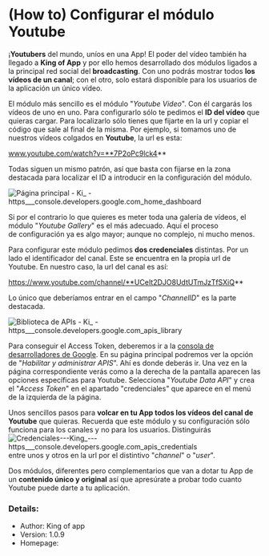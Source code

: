# **(How to) Configurar el módulo Youtube**

¡**Youtubers** del mundo, uníos en una App! El poder del vídeo también ha llegado a **King of App** y por ello hemos desarrollado dos módulos ligados a la principal red social del **broadcasting**. Con uno podrás mostrar todos **los vídeos de un canal**; con el otro, solo estará disponible para los usuarios de la aplicación un único vídeo.

El módulo más sencillo es el módulo "_Youtube Video_". Con él cargarás los vídeos de uno en uno. Para configurarlo sólo te pedimos el **ID del vídeo** que quieras cargar. Para localizarlo sólo tienes que fijarte en la url y copiar el código que sale al final de la misma. Por ejemplo, si tomamos uno de nuestros vídeos colgados en **Youtube**, la url es esta:

www.youtube.com/watch?v=**7P2oPc9lck4**

Todas siguen un mismo patrón, así que basta con fijarse en la zona destacada para localizar el ID a introducir en la configuración del módulo.

![Página principal - Ki_ - https___console.developers.google.com_home_dashboard](http://kingofapp.es/wp-content/uploads/2015/12/Página-principal-Ki_-https___console.developers.google.com_home_dashboard-300x157.png)

Si por el contrario lo que quieres es meter toda una galería de vídeos, el módulo "_Youtube Gallery_" es el más adecuado. Aquí el proceso de configuración ya es algo mayor; aunque no complejo, ni mucho menos.

Para configurar este módulo pedimos **dos credenciales** distintas. Por un lado el identificador del canal. Este se encuentra en la propia url de Youtube. En nuestro caso, la url del canal es así:

https://www.youtube.com/channel/**UCeIt2DJO8UdtUTmJzTfSXiQ**

Lo único que deberíamos entrar en el campo "_ChannelID_" es la parte destacada.

![Biblioteca de APIs - Ki_ - https___console.developers.google.com_apis_library](http://kingofapp.es/wp-content/uploads/2015/12/Biblioteca-de-APIs-Ki_-https___console.developers.google.com_apis_library-300x157.png)

Para conseguir el Access Token, deberemos ir a la [consola de desarrolladores de Google](https://console.developers.google.com/). En su página principal podremos ver la opción de "_Habilitar y administrar APIS_". Ahí es donde deberás ir. Una vez en la página correspondiente verás como a la derecha de la pantalla aparecen las opciones específicas para Youtube. Selecciona "_Youtube Data API_" y crea el "_Access Token_" en el apartado "credenciales" que aparece en el menú de la izquierda de la página.

Unos sencillos pasos para **volcar en tu App todos los vídeos del canal de Youtube** que quieras. Recuerda que este módulo y su configuración sólo funciona para los canales y no para los usuarios. Distinguirás ![Credenciales---King_---https___console.developers.google.com_apis_credentials](http://kingofapp.es/wp-content/uploads/2015/12/Credenciales-King_-https___console.developers.google.com_apis_credentials-300x157.png)entre unos y otros en la url por el distintivo "_channel_" o "_user_".

Dos módulos, diferentes pero complementarios que van a dotar tu App de un **contenido único y original** así que apresúrate a probar todo cuanto Youtube puede darte a tu aplicación.

### Details:

- Author: King of app
- Version: 1.0.9
- Homepage:
